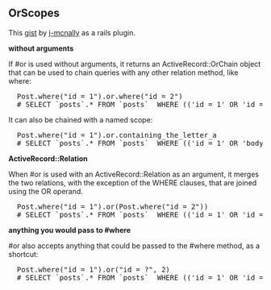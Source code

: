 OrScopes
--------

This [gist](https://gist.github.com/j-mcnally/250eaaceef234dd8971b) by [j-mcnally](https://gist.github.com/j-mcnally) as a rails plugin.

__without arguments__

If #or is used without arguments, it returns an ActiveRecord::OrChain object that can
be used to chain queries with any other relation method, like where:

<pre>
  Post.where("id = 1").or.where("id = 2")
  # SELECT `posts`.* FROM `posts`  WHERE (('id = 1' OR 'id = 2'))
</pre>

It can also be chained with a named scope:

<pre>
  Post.where("id = 1").or.containing_the_letter_a
  # SELECT `posts`.* FROM `posts`  WHERE (('id = 1' OR 'body LIKE \\'%a%\\''))
</pre>
  

__ActiveRecord::Relation__

When #or is used with an ActiveRecord::Relation as an argument, it merges the two
relations, with the exception of the WHERE clauses, that are joined using the OR
operand.

<pre>
  Post.where("id = 1").or(Post.where("id = 2"))
  # SELECT `posts`.* FROM `posts`  WHERE (('id = 1' OR 'id = 2'))
</pre>

__anything you would pass to #where__

\#or also accepts anything that could be passed to the #where method, as
a shortcut:

<pre>
  Post.where("id = 1").or("id = ?", 2)
  # SELECT `posts`.* FROM `posts`  WHERE (('id = 1' OR 'id = 2'))
</pre>


